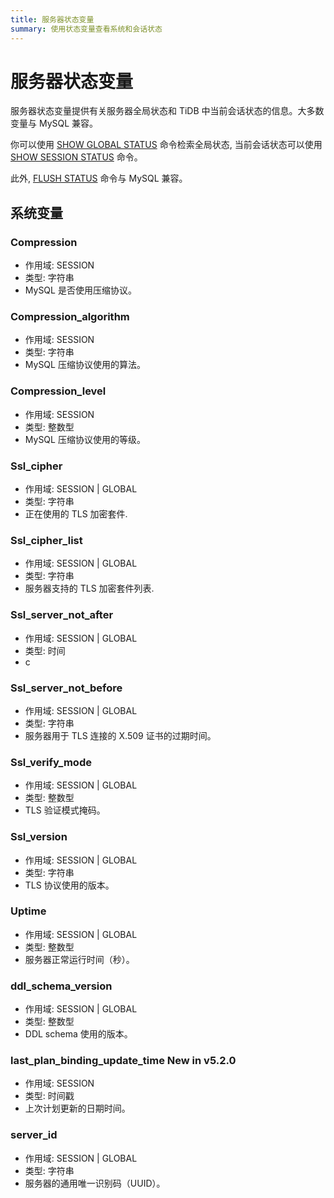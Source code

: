 ```yaml
---
title: 服务器状态变量
summary: 使用状态变量查看系统和会话状态
---
```


# 服务器状态变量

服务器状态变量提供有关服务器全局状态和 TiDB 中当前会话状态的信息。大多数变量与 MySQL 兼容。

你可以使用 [SHOW GLOBAL STATUS](/sql-statements/sql-statement-show-status.md) 命令检索全局状态, 当前会话状态可以使用 [SHOW SESSION STATUS](/sql-statements/sql-statement-show-status.md) 命令。 

此外, [FLUSH STATUS](/sql-statements/sql-statement-flush-status.md) 命令与 MySQL 兼容。

## 系统变量

### Compression

- 作用域: SESSION
- 类型: 字符串
- MySQL 是否使用压缩协议。

### Compression_algorithm

- 作用域: SESSION
- 类型: 字符串
- MySQL 压缩协议使用的算法。

### Compression_level

- 作用域: SESSION
- 类型: 整数型
- MySQL 压缩协议使用的等级。

### Ssl_cipher

- 作用域: SESSION | GLOBAL
- 类型: 字符串
- 正在使用的 TLS 加密套件.

### Ssl_cipher_list

- 作用域: SESSION | GLOBAL
- 类型: 字符串
- 服务器支持的 TLS 加密套件列表.

### Ssl_server_not_after

- 作用域: SESSION | GLOBAL
- 类型: 时间
- c

### Ssl_server_not_before

- 作用域: SESSION | GLOBAL
- 类型: 字符串
- 服务器用于 TLS 连接的 X.509 证书的过期时间。

### Ssl_verify_mode

- 作用域: SESSION | GLOBAL
- 类型: 整数型
- TLS 验证模式掩码。

### Ssl_version

- 作用域: SESSION | GLOBAL
- 类型: 字符串
- TLS 协议使用的版本。

### Uptime

- 作用域: SESSION | GLOBAL
- 类型: 整数型
- 服务器正常运行时间（秒）。

### ddl_schema_version

- 作用域: SESSION | GLOBAL
- 类型: 整数型
- DDL schema 使用的版本。

### last_plan_binding_update_time <span class="version-mark">New in v5.2.0</span>

- 作用域: SESSION
- 类型: 时间戳
- 上次计划更新的日期时间。

### server_id

- 作用域: SESSION | GLOBAL
- 类型: 字符串
- 服务器的通用唯一识别码（UUID）。